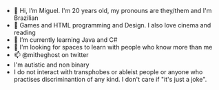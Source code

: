 - 👋 Hi, I’m Miguel. I'm 20 years old, my pronouns are they/them and I'm Brazilian
- 👀 Games and HTML programming and Design. I also love cinema and reading 
- 🌱 I’m currently learning Java and C#
- 💞️ I'm looking for spaces to learn with people who know more than me
- 📫 @mitheghost on twitter
- I'm autistic and non binary
- I do not interact with transphobes or ableist people or anyone who practises discriminantion of any kind. I don't care if "it's just a joke". 

